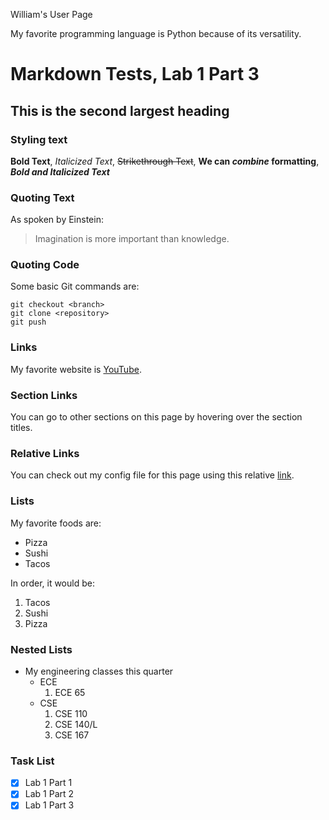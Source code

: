 William's User Page

My favorite programming language is Python because of its versatility.

# Markdown Tests, Lab 1 Part 3

## This is the second largest heading

### Styling text

**Bold Text**, *Italicized Text*, ~~Strikethrough Text~~, **We can _combine_ formatting**, ***Bold and Italicized Text***

### Quoting Text

As spoken by Einstein:
> Imagination is more important than knowledge.

### Quoting Code

Some basic Git commands are:
```
git checkout <branch>
git clone <repository>
git push
```

### Links

My favorite website is [YouTube](https://www.youtube.com/).

### Section Links

You can go to other sections on this page by hovering over the section titles.

### Relative Links

You can check out my config file for this page using this relative [link](/_config.yml).

### Lists

My favorite foods are:
- Pizza
- Sushi
- Tacos

In order, it would be:
1. Tacos
2. Sushi
3. Pizza

### Nested Lists

- My engineering classes this quarter
  - ECE
    1. ECE 65
  - CSE
    1. CSE 110
    2. CSE 140/L
    3. CSE 167

### Task List

- [x] Lab 1 Part 1
- [x] Lab 1 Part 2
- [x] Lab 1 Part 3

<!---
## Welcome to GitHub Pages

You can use the [editor on GitHub](https://github.com/wis003/wis003.github.io/edit/main/README.md) to maintain and preview the content for your website in Markdown files.

Whenever you commit to this repository, GitHub Pages will run [Jekyll](https://jekyllrb.com/) to rebuild the pages in your site, from the content in your Markdown files.

### Markdown

Markdown is a lightweight and easy-to-use syntax for styling your writing. It includes conventions for

```markdown
Syntax highlighted code block

# Header 1
## Header 2
### Header 3

- Bulleted
- List

1. Numbered
2. List

**Bold** and _Italic_ and `Code` text

[Link](url) and ![Image](src)
```

For more details see [GitHub Flavored Markdown](https://guides.github.com/features/mastering-markdown/).

### Jekyll Themes

Your Pages site will use the layout and styles from the Jekyll theme you have selected in your [repository settings](https://github.com/wis003/wis003.github.io/settings). The name of this theme is saved in the Jekyll `_config.yml` configuration file.

### Support or Contact

Having trouble with Pages? Check out our [documentation](https://docs.github.com/categories/github-pages-basics/) or [contact support](https://github.com/contact) and we’ll help you sort it out.
-->
